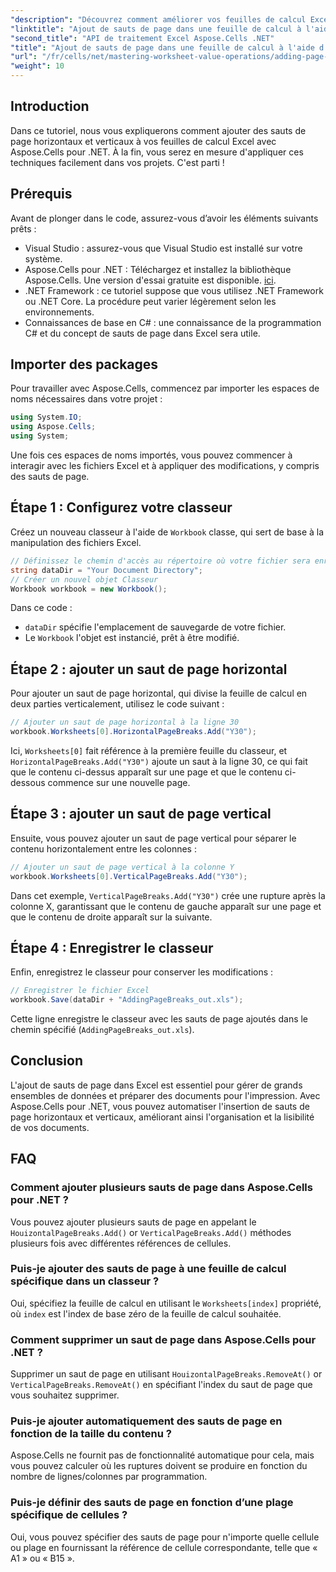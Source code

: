 ```yaml
---
"description": "Découvrez comment améliorer vos feuilles de calcul Excel en ajoutant efficacement des sauts de page horizontaux et verticaux grâce à Aspose.Cells pour .NET. Ce guide complet vous guide pas à pas dans la configuration et le codage."
"linktitle": "Ajout de sauts de page dans une feuille de calcul à l'aide d'Aspose.Cells"
"second_title": "API de traitement Excel Aspose.Cells .NET"
"title": "Ajout de sauts de page dans une feuille de calcul à l'aide d'Aspose.Cells"
"url": "/fr/cells/net/mastering-worksheet-value-operations/adding-page-breaks/"
"weight": 10
---
```


## Introduction

Dans ce tutoriel, nous vous expliquerons comment ajouter des sauts de page horizontaux et verticaux à vos feuilles de calcul Excel avec Aspose.Cells pour .NET. À la fin, vous serez en mesure d'appliquer ces techniques facilement dans vos projets. C'est parti !

## Prérequis
Avant de plonger dans le code, assurez-vous d’avoir les éléments suivants prêts :
- Visual Studio : assurez-vous que Visual Studio est installé sur votre système.
- Aspose.Cells pour .NET : Téléchargez et installez la bibliothèque Aspose.Cells. Une version d'essai gratuite est disponible. [ici](https://releases.aspose.com/cells/net/).
- .NET Framework : ce tutoriel suppose que vous utilisez .NET Framework ou .NET Core. La procédure peut varier légèrement selon les environnements.
- Connaissances de base en C# : une connaissance de la programmation C# et du concept de sauts de page dans Excel sera utile.

## Importer des packages
Pour travailler avec Aspose.Cells, commencez par importer les espaces de noms nécessaires dans votre projet :

```csharp
using System.IO;
using Aspose.Cells;
using System;
```

Une fois ces espaces de noms importés, vous pouvez commencer à interagir avec les fichiers Excel et à appliquer des modifications, y compris des sauts de page.

## Étape 1 : Configurez votre classeur
Créez un nouveau classeur à l'aide de `Workbook` classe, qui sert de base à la manipulation des fichiers Excel.

```csharp
// Définissez le chemin d'accès au répertoire où votre fichier sera enregistré
string dataDir = "Your Document Directory";
// Créer un nouvel objet Classeur
Workbook workbook = new Workbook();
```
Dans ce code :
- `dataDir` spécifie l'emplacement de sauvegarde de votre fichier.
- Le `Workbook` l'objet est instancié, prêt à être modifié.

## Étape 2 : ajouter un saut de page horizontal
Pour ajouter un saut de page horizontal, qui divise la feuille de calcul en deux parties verticalement, utilisez le code suivant :

```csharp
// Ajouter un saut de page horizontal à la ligne 30
workbook.Worksheets[0].HorizontalPageBreaks.Add("Y30");
```
Ici, `Worksheets[0]` fait référence à la première feuille du classeur, et `HorizontalPageBreaks.Add("Y30")` ajoute un saut à la ligne 30, ce qui fait que le contenu ci-dessus apparaît sur une page et que le contenu ci-dessous commence sur une nouvelle page.

## Étape 3 : ajouter un saut de page vertical
Ensuite, vous pouvez ajouter un saut de page vertical pour séparer le contenu horizontalement entre les colonnes :

```csharp
// Ajouter un saut de page vertical à la colonne Y
workbook.Worksheets[0].VerticalPageBreaks.Add("Y30");
```
Dans cet exemple, `VerticalPageBreaks.Add("Y30")` crée une rupture après la colonne X, garantissant que le contenu de gauche apparaît sur une page et que le contenu de droite apparaît sur la suivante.

## Étape 4 : Enregistrer le classeur
Enfin, enregistrez le classeur pour conserver les modifications :

```csharp
// Enregistrer le fichier Excel
workbook.Save(dataDir + "AddingPageBreaks_out.xls");
```
Cette ligne enregistre le classeur avec les sauts de page ajoutés dans le chemin spécifié (`AddingPageBreaks_out.xls`).

## Conclusion
L'ajout de sauts de page dans Excel est essentiel pour gérer de grands ensembles de données et préparer des documents pour l'impression. Avec Aspose.Cells pour .NET, vous pouvez automatiser l'insertion de sauts de page horizontaux et verticaux, améliorant ainsi l'organisation et la lisibilité de vos documents.

## FAQ

### Comment ajouter plusieurs sauts de page dans Aspose.Cells pour .NET ?
Vous pouvez ajouter plusieurs sauts de page en appelant le `HouizontalPageBreaks.Add()` or `VerticalPageBreaks.Add()` méthodes plusieurs fois avec différentes références de cellules.

### Puis-je ajouter des sauts de page à une feuille de calcul spécifique dans un classeur ?
Oui, spécifiez la feuille de calcul en utilisant le `Worksheets[index]` propriété, où `index` est l'index de base zéro de la feuille de calcul souhaitée.

### Comment supprimer un saut de page dans Aspose.Cells pour .NET ?
Supprimer un saut de page en utilisant `HouizontalPageBreaks.RemoveAt()` or `VerticalPageBreaks.RemoveAt()` en spécifiant l'index du saut de page que vous souhaitez supprimer.

### Puis-je ajouter automatiquement des sauts de page en fonction de la taille du contenu ?
Aspose.Cells ne fournit pas de fonctionnalité automatique pour cela, mais vous pouvez calculer où les ruptures doivent se produire en fonction du nombre de lignes/colonnes par programmation.

### Puis-je définir des sauts de page en fonction d’une plage spécifique de cellules ?
Oui, vous pouvez spécifier des sauts de page pour n'importe quelle cellule ou plage en fournissant la référence de cellule correspondante, telle que « A1 » ou « B15 ».